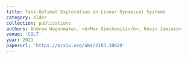 ```yaml
---
title: Task-Optimal Exploration in Linear Dynamical Systems
category: older
collection: publications
authors: Andrew Wagenmaker, <b>Max Simchowitz</b>, Kevin Jamieson 
venue: 'COLT'
year: 2021
paperurl: 'https://arxiv.org/abs/2103.10620'
---
```

